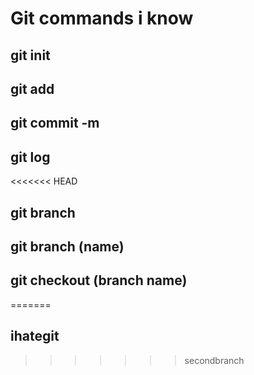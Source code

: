 # Git commands i know

## git init

## git add

## git commit -m

## git log

<<<<<<< HEAD
## git branch 

## git branch (name)

## git checkout (branch name)
=======
## ihategit
>>>>>>> secondbranch
